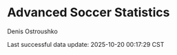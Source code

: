 # Advanced Soccer Statistics
Denis Ostroushko

<!-- gfm -->

Last successful data update: 2025-10-20 00:17:29 CST
